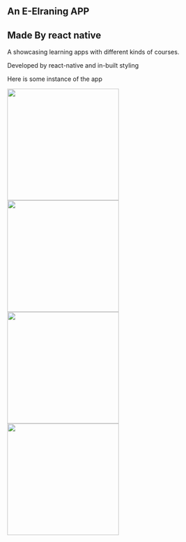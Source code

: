 ## An E-Elraning APP
## Made By react native

A showcasing learning apps with different kinds of courses.

Developed by react-native and in-built styling

Here is some instance of the app


<img src="https://i.postimg.cc/Yj05zkkD/freepik-background-88815.png" width="256"/>
<img src="https://i.postimg.cc/vcLt1gjJ/Mobile-App-Screen-Mockup.jpg" width="256"/>
<img src="https://i.postimg.cc/14dLWT3m/freepik-upload-41027.png" width="256"/>
<img src="https://i.postimg.cc/fV87C4M5/Mobile-App-Screen-Mockup-Floating.png" width="256"/>